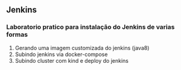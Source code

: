 ## Jenkins

### Laboratorio pratico para instalação do Jenkins de varias formas

1. Gerando uma imagem customizada do jenkins (java8)
2. Subindo jenkins via docker-compose
3. Subindo cluster com kind e deploy do jenkins
